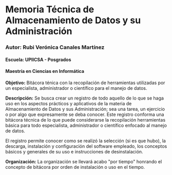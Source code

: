 # Memoria Técnica de Almacenamiento de Datos y su Administración

### Autor: **Rubi Verónica Canales Martínez**
#### Escuela: UPIICSA - Posgrados
#### Maestría en Ciencias en Informática


**Objetivo:**
Bitácora ténica con la recopilación de herramientas utilizadas por un especialista, administrador o científico para el manejo de datos.

**Descripción:**
Se busca crear un registro de todo aquello de lo que se haga uso en los aspectos prácticos y aplicativos de la materia de Almacenamiento de Datos y sus Administración; sea una tarea, un ejercicio o por algo que expresamente se deba conocer. Este registro conforma una bitácora técnica de lo que puede considerarse la recopilación herramientas básica para todo especialista, administrador o científico enfocado al manejo de datos. 

El registro permite conocer como se realizó la selección (si es que hubo), la descarga, instalación y configuración del software empleado, los conceptos básicos y generales de su uso e instrucciones de desinstalación. 

**Organización:**
La organización se llevará acabo "por tiempo" honrando el concepto de bitácora por orden de instalación o uso en el tiempo.
